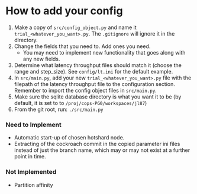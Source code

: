 # How to add your config
1) Make a copy of `src/config_object.py` and name it `trial_<whatever_you_want>.py`.
The `.gitignore` will ignore it in the directory. 
2) Change the fields that you need to. Add ones you need.
    - You may need to implement new functionality that goes along with any new
    fields.
3) Determine what latency throughput files should match it (choose the range and
step_size). See `config/lt.ini` for the default example.
4) In `src/main.py`, add your new `trial_<whatever_you_want>.py` file with the
filepath of the latency throughput file to the configuration section. Remember to
import the config object files in `src/main.py`.
5) Make sure the sqlite database directory is what you want it to be (by default, 
it is set to to `/proj/cops-PG0/workspaces/jl87`)
6) From the git root, run: `./src/main.py`

### Need to Implement
- Automatic start-up of chosen hotshard node.
- Extracting of the cockroach commit in the copied parameter ini files instead of
just the branch name, which may or may not exist at a further point in time.

### Not Implemented
- Partition affinity
